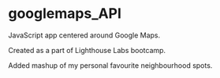 # googlemaps_API
JavaScript app centered around Google Maps.

Created as a part of Lighthouse Labs bootcamp.

Added mashup of my personal favourite neighbourhood spots.
